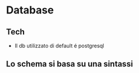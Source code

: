 # Database

## Tech
- Il db utilizzato di default é postgresql

## Lo schema si basa su una sintassi 

